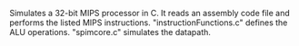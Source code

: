Simulates a 32-bit MIPS processor in C. It reads an assembly code file and performs the listed MIPS instructions. 
"instructionFunctions.c" defines the ALU operations. "spimcore.c" simulates the datapath.